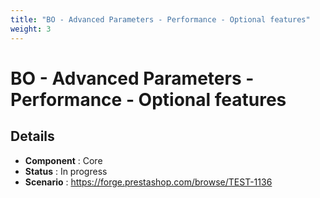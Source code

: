 ```yaml
---
title: "BO - Advanced Parameters - Performance - Optional features"
weight: 3
---
```


# BO - Advanced Parameters - Performance - Optional features
## Details
* **Component** : Core
* **Status** : In progress
* **Scenario** : https://forge.prestashop.com/browse/TEST-1136
